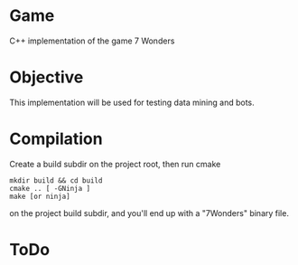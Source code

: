 # Game
C++ implementation of the game 7 Wonders

# Objective
This implementation will be used for testing data mining and bots.

# Compilation
Create a build subdir on the project root, then run cmake
```
mkdir build && cd build
cmake .. [ -GNinja ]
make [or ninja]
```
 on the project build subdir, and you'll end up with a "7Wonders" binary file.


# ToDo
